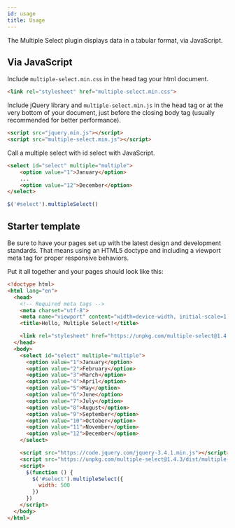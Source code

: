 ```yaml
---
id: usage
title: Usage
---
```


The Multiple Select plugin displays data in a tabular format, via JavaScript.

<div id="codefund"></div>

## Via JavaScript

Include `multiple-select.min.css` in the head tag your html document.

```html
<link rel="stylesheet" href="multiple-select.min.css">
```

Include jQuery library and `multiple-select.min.js` in the head tag or at the very bottom of your document, just before the closing body tag (usually recommended for better performance).

```html
<script src="jquery.min.js"></script>
<script src="multiple-select.min.js"></script>
```

Call a multiple select with id select with JavaScript.

```html
<select id="select" multiple="multiple">
    <option value="1">January</option>
    ...
    <option value="12">December</option>
</select>
```

```js
$('#select').multipleSelect()
```

## Starter template

Be sure to have your pages set up with the latest design and development standards. That means using an HTML5 doctype and including a viewport meta tag for proper responsive behaviors.

Put it all together and your pages should look like this:

```html
<!doctype html>
<html lang="en">
  <head>
    <!-- Required meta tags -->
    <meta charset="utf-8">
    <meta name="viewport" content="width=device-width, initial-scale=1, shrink-to-fit=no">
    <title>Hello, Multiple Select!</title>

    <link rel="stylesheet" href="https://unpkg.com/multiple-select@1.4.3/dist/multiple-select.min.css">
  </head>
  <body>
    <select id="select" multiple="multiple">
      <option value="1">January</option>
      <option value="2">February</option>
      <option value="3">March</option>
      <option value="4">April</option>
      <option value="5">May</option>
      <option value="6">June</option>
      <option value="7">July</option>
      <option value="8">August</option>
      <option value="9">September</option>
      <option value="10">October</option>
      <option value="11">November</option>
      <option value="12">December</option>
    </select>

    <script src="https://code.jquery.com/jquery-3.4.1.min.js"></script>
    <script src="https://unpkg.com/multiple-select@1.4.3/dist/multiple-select.min.js"></script>
    <script>
      $(function () {
        $('#select').multipleSelect({
          width: 500
        })
      })
    </script>
  </body>
</html>
```
